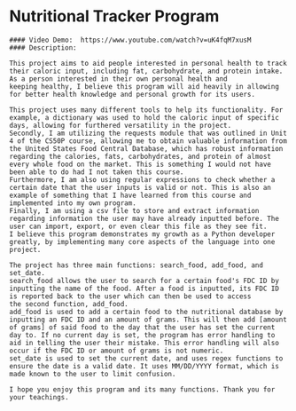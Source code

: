 # Nutritional Tracker Program
    #### Video Demo:  https://www.youtube.com/watch?v=uK4fqM7xusM
    #### Description:

    This project aims to aid people interested in personal health to track their caloric input, including fat, carbohydrate, and protein intake. As a person interested in their own personal health and
    keeping healthy, I believe this program will aid heavily in allowing for better health knowledge and personal growth for its users.

    This project uses many different tools to help its functionality. For example, a dictionary was used to hold the caloric input of specific days, allowing for furthered versatility in the project.
    Secondly, I am utilizing the requests module that was outlined in Unit 4 of the CS50P course, allowing me to obtain valuable information from the United States Food Central Database, which has robust information regarding the calories, fats, carbohydrates, and protein of almost every whole food on the market. This is something I would not have been able to do had I not taken this course.
    Furthermore, I am also using regular expressions to check whether a certain date that the user inputs is valid or not. This is also an example of something that I have learned from this course and
    implemented into my own program.
    Finally, I am using a csv file to store and extract information regarding information the user may have already inputted before. The user can import, export, or even clear this file as they see fit.
    I believe this program demonstrates my growth as a Python developer greatly, by implementing many core aspects of the language into one project.

    The project has three main functions: search_food, add_food, and set_date.
    search_food allows the user to search for a certain food's FDC ID by inputting the name of the food. After a food is inputted, its FDC ID is reported back to the user which can then be used to access
    the second function, add_food.
    add_food is used to add a certain food to the nutritional database by inputting an FDC ID and an amount of grams. This will then add [amount of grams] of said food to the day that the user has set the current day to. If no current day is set, the program has error handling to aid in telling the user their mistake. This error handling will also occur if the FDC ID or amount of grams is not numeric.
    set_date is used to set the current date, and uses regex functions to ensure the date is a valid date. It uses MM/DD/YYYY format, which is made known to the user to limit confusion.

    I hope you enjoy this program and its many functions. Thank you for your teachings.
